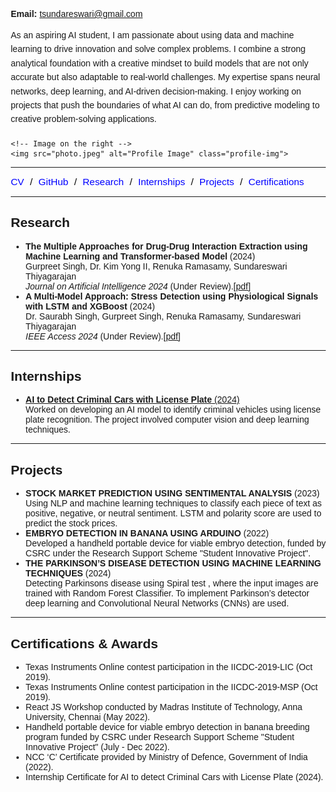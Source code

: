 <html lang="en">
<head>
  <meta charset="UTF-8">
  <meta name="viewport" content="width=device-width, initial-scale=1.0">
  <title>Profile</title>
  <style>
    /* Basic styling */
    body {
      font-family: Arial, sans-serif;
      margin: 20px;
    }

    /* Flexbox container for the image and contact details */
    .container {
      display: flex;
      align-items: center;
      justify-content: space-between;
      gap: 20px; /* Space between the image and info */
    }
    /* Image styling */
    .profile-img {
      width: 150px;
      height: auto;
      border-radius: 8px;
    }

    /* Right-side content */
    .info {
      flex-grow: 1;
      display: flex;
      flex-direction: column;
      justify-content: center;
    }

    /* Email alignment */
    .info p {
      margin: 5px 0;
    }

    /* Self-introduction */
    .info .introduction {
      margin-top: 10px;
      font-size: 1em;
      line-height: 1.6;
    }

    /* Horizontal Quick Links */
    .sections {
      font-size: 1.1em;
    }

    .sections a {
      color: blue;
      text-decoration: none;
    }

    .sections a:hover {
      text-decoration: underline;
    }

    /* Styling for horizontal links with slashes */
    .sections span {
      margin: 0 5px;
      color: black; /* This makes the slashes neutral */
    }

    /* Responsive design for smaller screens */
    @media screen and (max-width: 768px) {
      .container {
        flex-direction: column;
        align-items: center;
        text-align: center;
      }

      .profile-img {
        margin-bottom: 20px;
      }

      .info {
        align-items: center;
      }

      .sections {
        text-align: center;
      }
    }
  </style>
</head>
<body>

  <div class="container">
    <!-- Email and self-introduction on the left -->
    <div class="info">
      <p><strong>Email:</strong> <a href="mailto:tsundareswari@gmail.com">tsundareswari@gmail.com</a></p>
      <p class="introduction">
        As an aspiring AI student, I am passionate about using data and machine learning to drive innovation and solve complex problems. I combine a strong analytical foundation with a creative mindset to build models that are not only accurate but also adaptable to real-world challenges. My expertise spans neural networks, deep learning, and AI-driven decision-making. I enjoy working on projects that push the boundaries of what AI can do, from predictive modeling to creative problem-solving applications.
      </p>
    </div>

    <!-- Image on the right -->
    <img src="photo.jpeg" alt="Profile Image" class="profile-img">
  </div>

  <hr>

  <!-- Links to sections in a horizontal layout without "Quick Links" heading -->
  <section class="sections">
    <div>
      <a href="CV.pdf">CV</a>
      <span>/</span>
      <a href="https://github.com/Sundareswari-12" target="_blank">GitHub</a>
      <span>/</span>
      <a href="#research">Research</a>
      <span>/</span>
      <a href="#internships">Internships</a>
      <span>/</span>
      <a href="#projects">Projects</a>
      <span>/</span>
      <a href="#certifications">Certifications</a>
    </div>
  </section>

  <hr>
  
  <!-- Research Section -->
  <section id="research">
    <h2>Research</h2>
    <ul>
      <li>
        <strong>The Multiple Approaches for Drug-Drug Interaction Extraction using Machine Learning and Transformer-based Model </strong> (2024)<br>
        Gurpreet Singh, Dr. Kim Yong II, Renuka Ramasamy, Sundareswari Thiyagarajan<br>
        <em>Journal on Artificial Intelligence 2024 </em>(Under Review).<a href="The Multiple Approaches for Drug-Drug Interaction Extraction using Machine learning and transformer-based Model.pdf">[pdf]</a>
      </li>
      <li>
        <strong> A Multi-Model Approach: Stress Detection using Physiological Signals with LSTM and XGBoost </strong> (2024)<br>
        Dr. Saurabh Singh, Gurpreet Singh, Renuka Ramasamy, Sundareswari Thiyagarajan<br>
        <em>IEEE Access 2024 </em> (Under Review).<a href="A Multi-Model Approach- Stress Detection using Physiological Signals with LSTM and XGBoost.pdf">[pdf]</a>
      </li>
    </ul>
  </section>

  <hr>
  
  <!-- Internship Section -->
  <section id="internships">
    <h2>Internships</h2>
    <ul>
      <li>
        <a href="https://gurpreetsinghwsu.github.io/cv/projects.html"><strong>AI to Detect Criminal Cars with License Plate</strong> (2024)</a><br>
        Worked on developing an AI model to identify criminal vehicles using license plate recognition. The project involved computer vision and deep learning techniques.
      </li>
      <!-- Add more internships as needed -->
    </ul>
  </section>

  <hr>

  <!-- Projects Section -->
  <section id="projects">
    <h2>Projects</h2>
    <ul>
      <li>
        <strong>STOCK MARKET PREDICTION USING SENTIMENTAL ANALYSIS</strong> (2023)<br>
        Using NLP and machine learning techniques to classify each piece of text as positive, negative, or neutral sentiment. LSTM and polarity score are used to predict the stock prices.
      </li>
      <li>
        <strong>EMBRYO DETECTION IN BANANA USING ARDUINO</strong> (2022)<br>
        Developed a handheld portable device for viable embryo detection, funded by CSRC under the Research Support Scheme "Student Innovative Project".
      </li>
      <li>
        <strong>THE PARKINSON’S DISEASE DETECTION USING MACHINE LEARNING TECHNIQUES </strong> (2024)<br>
        Detecting Parkinsons disease using Spiral test , where the input images are trained with Random Forest Classifier. To implement Parkinson’s detector deep learning and Convolutional Neural Networks (CNNs) are used.
      </li>
      <!-- Add more projects as needed -->
    </ul>
  </section>

  <hr>

  <!-- Certifications Section -->
  <section id="certifications">
    <h2>Certifications & Awards</h2>
    <ul>
      <li>Texas Instruments Online contest participation in the IICDC-2019-LIC (Oct 2019).</li>
      <li>Texas Instruments Online contest participation in the IICDC-2019-MSP (Oct 2019).</li>
      <li>React JS Workshop conducted by Madras Institute of Technology, Anna University, Chennai (May 2022).</li>
      <li>Handheld portable device for viable embryo detection in banana breeding program funded by CSRC under Research Support Scheme "Student Innovative Project" (July - Dec 2022).</li>
      <li>NCC ‘C’ Certificate provided by Ministry of Defence, Government of India (2022).</li>
      <li>Internship Certificate for AI to detect Criminal Cars with License Plate (2024).</li>
    </ul>
  </section>

</body>
</html>
